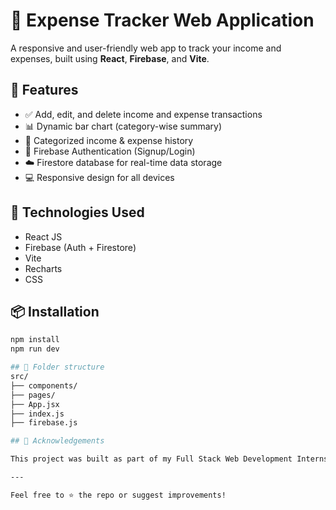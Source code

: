 # 💸 Expense Tracker Web Application

A responsive and user-friendly web app to track your income and expenses, built using **React**, **Firebase**, and **Vite**.

## 🔧 Features

- ✅ Add, edit, and delete income and expense transactions
- 📊 Dynamic bar chart (category-wise summary)
- 📂 Categorized income & expense history
- 🔐 Firebase Authentication (Signup/Login)
- ☁️ Firestore database for real-time data storage
- 💻 Responsive design for all devices

## 🚀 Technologies Used

- React JS
- Firebase (Auth + Firestore)
- Vite
- Recharts
- CSS

## 📦 Installation

```bash
npm install
npm run dev

## 📂 Folder structure
src/
├── components/
├── pages/
├── App.jsx
├── index.js
├── firebase.js

## 🙌 Acknowledgements

This project was built as part of my Full Stack Web Development Internship at **Unified Mentor**.

---

Feel free to ⭐ the repo or suggest improvements!




